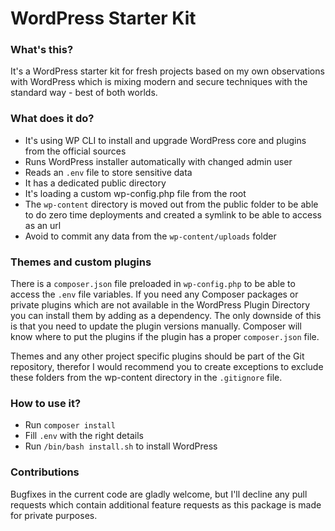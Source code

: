 # WordPress Starter Kit

### What's this?
It's a WordPress starter kit for fresh projects based on my own observations with WordPress which is mixing modern and secure techniques with the standard way - best of both worlds.

### What does it do?
- It's using WP CLI to install and upgrade WordPress core and plugins from the official sources
- Runs WordPress installer automatically with changed admin user
- Reads an `.env` file to store sensitive data
- It has a dedicated public directory
- It's loading a custom wp-config.php file from the root
- The `wp-content` directory is moved out from the public folder to be able to do zero time deployments and created a symlink to be able to access as an url
- Avoid to commit any data from the `wp-content/uploads` folder

### Themes and custom plugins
There is a `composer.json` file preloaded in `wp-config.php` to be able to access the `.env` file variables. If you need any Composer packages or private plugins which are not available in the WordPress Plugin Directory you can install them by adding as a dependency. The only downside of this is that you need to update the plugin versions manually. Composer will know where to put the plugins if the plugin has a proper `composer.json` file.

Themes and any other project specific plugins should be part of the Git repository, therefor I would recommend you to create exceptions to exclude these folders from the wp-content directory in the `.gitignore` file.

### How to use it?
- Run `composer install`
- Fill `.env` with the right details
- Run `/bin/bash install.sh` to install WordPress

### Contributions
Bugfixes in the current code are gladly welcome, but I'll decline any pull requests which contain additional feature requests as this package is made for private purposes.